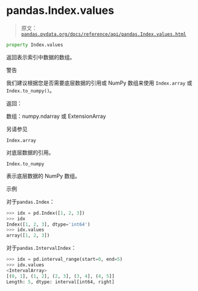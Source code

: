 # pandas.Index.values

> 原文：[`pandas.pydata.org/docs/reference/api/pandas.Index.values.html`](https://pandas.pydata.org/docs/reference/api/pandas.Index.values.html)

```py
property Index.values
```

返回表示索引中数据的数组。

警告

我们建议根据您是否需要底层数据的引用或 NumPy 数组来使用 `Index.array` 或 `Index.to_numpy()`。

返回：

数组：numpy.ndarray 或 ExtensionArray

另请参见

`Index.array`

对底层数据的引用。

`Index.to_numpy`

表示底层数据的 NumPy 数组。

示例

对于`pandas.Index`：

```py
>>> idx = pd.Index([1, 2, 3])
>>> idx
Index([1, 2, 3], dtype='int64')
>>> idx.values
array([1, 2, 3]) 
```

对于`pandas.IntervalIndex`：

```py
>>> idx = pd.interval_range(start=0, end=5)
>>> idx.values
<IntervalArray>
[(0, 1], (1, 2], (2, 3], (3, 4], (4, 5]]
Length: 5, dtype: interval[int64, right] 
```
